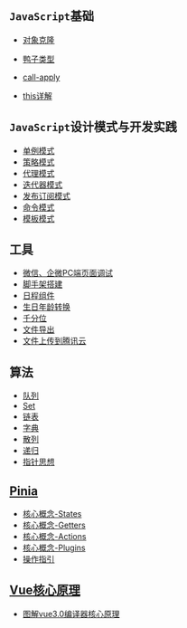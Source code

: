 

## `JavaScript`基础

- [对象克隆](https://kfhechenglong.github.io/blog/javascript/clone.html)

- [鸭子类型](https://kfhechenglong.github.io/blog/javascript/duck.html)

- [call-apply](./docs/javascript/call-apply.md)

- [this详解](./docs/javascript/this.md)

## `JavaScript`设计模式与开发实践

- <a href="./docs/design-mode/single.md">单例模式</a>
- <a href="./docs/design-mode/2.策略模式/README.md">策略模式</a>
- <a href="./docs/design-mode/3.代理模式/README.md">代理模式</a>
- <a href="./docs/design-mode/4.迭代器模式/README.md">迭代器模式</a>
- <a href="./docs/design-mode/5.发布订阅模式/README.md">发布订阅模式</a>
- <a href="./docs/design-mode/6.命令模式/1.命令模式实现菜单管理.md">命令模式</a>
- <a href="./docs/design-mode/7.模板模式/README.md">模板模式</a>

## 工具
- <a href="./docs/工具/wx-pc-dev.md">微信、企微PC端页面调试</a>
- <a href="./docs/cli/README.md">脚手架搭建</a>
- <a href="./docs/other/fullCalendar/README.md">日程组件</a>
- <a href="./docs/uitls/format-date/README.md">生日年龄转换</a>
- <a href="./docs/uitls/千分位.md">千分位</a>
- <a href="./docs/uitls/exportFiles.md">文件导出</a>
- <a href="./docs/other/upload-files/README.md">文件上传到腾讯云</a>
## 算法
- <a href="./docs/算法/queue.md">队列</a>
- <a href="./docs/算法/2.Set/README.md">Set</a>
- <a href="./docs/算法/3.链表/README.md">链表</a>
- <a href="./docs/算法/4.字典/README.md">字典</a>
- <a href="./docs/算法/5.散列表/README.md">散列</a>
- <a href="./docs/算法/命令模式/6.命令模递归式实现菜单管理.md">递归</a>
- <a href="./docs/算法/指针思想/README.md">指针思想</a>

## [Pinia](./docs/Pinia/README.md)

- <a href="./docs/Pinia/核心概念/README.md">核心概念-States</a>
- <a href="./docs/Pinia/核心概念/Getters.md">核心概念-Getters</a>
- <a href="./docs/Pinia/核心概念/Actions.md">核心概念-Actions</a>
- <a href="./docs/Pinia/核心概念/Plugins.md">核心概念-Plugins</a>
- <a href="./docs/Pinia/操作指引/README.md">操作指引</a>
## [Vue核心原理](./docs/vue核心原理/README.md)

- <a href="./docs/vue核心原理/图解vue3.0编译器核心原理.md">图解vue3.0编译器核心原理</a>
